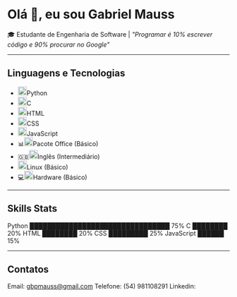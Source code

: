 # Olá 👋, eu sou Gabriel Mauss

🎓 Estudante de Engenharia de Software | _"Programar é 10% escrever código e 90% procurar no Google"_

---

## Linguagens e Tecnologias

 <ul>
    <li><span class="emoji"></span><img src="https://cdn.jsdelivr.net/gh/devicons/devicon/icons/python/python-original.svg" alt="Python" width="20"/>Python</li>
    <li><span class="emoji"></span><img src="https://cdn.jsdelivr.net/gh/devicons/devicon/icons/c/c-original.svg" alt="C" width="20" />C</li>
    <li><span class="emoji"></span><img src="https://cdn.jsdelivr.net/gh/devicons/devicon/icons/html5/html5-original.svg" alt="HTML" width="20" />HTML</li>
    <li><span class="emoji"></span><img src="https://cdn.jsdelivr.net/gh/devicons/devicon/icons/css3/css3-original.svg" alt="CSS" width="20" />CSS</li>
    <li><span class="emoji"></span><img src="https://cdn.jsdelivr.net/gh/devicons/devicon/icons/javascript/javascript-original.svg" alt="JavaScript" width="20" />JavaScript</li>
    <li><span class="emoji">📊</span><img src="" width="20" />Pacote Office (Básico)</li>
    <li><span class="emoji">🇬🇧</span><img src="https://upload.wikimedia.org/wikipedia/en/a/ae/Flag_of_the_United_Kingdom.svg" alt="Inglês" width="20" />Inglês (Intermediário)</li>
    <li><span class="emoji"></span><img src="https://cdn.jsdelivr.net/gh/devicons/devicon/icons/linux/linux-original.svg" alt="Linux" width="20" />Linux (Básico)</li>
    <li><span class="emoji">💻</span><img src="https://upload.wikimedia.org/wikipedia/commons/4/4a/Computer_icon.svg" alt="Hardware" width="20" />Hardware (Básico)</li>
  </ul>

---

## Skills Stats

Python      ████████████████████████████████ 75%
C           ████████                        20%
HTML        ████████                        20%
CSS         █████████                      25%
JavaScript  ██████                        15%

---

## Contatos

Email: gbpmauss@gmail.com
Telefone: (54) 981108291
Linkedin: 
